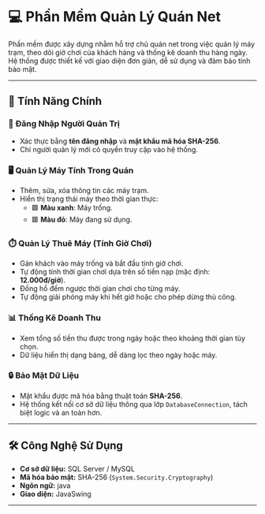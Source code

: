 # 💻 Phần Mềm Quản Lý Quán Net

Phần mềm được xây dựng nhằm hỗ trợ chủ quán net trong việc quản lý máy trạm, theo dõi giờ chơi của khách hàng và thống kê doanh thu hàng ngày. Hệ thống được thiết kế với giao diện đơn giản, dễ sử dụng và đảm bảo tính bảo mật.

---

## 🎯 Tính Năng Chính

### 🔐 Đăng Nhập Người Quản Trị
- Xác thực bằng **tên đăng nhập** và **mật khẩu mã hóa SHA-256**.
- Chỉ người quản lý mới có quyền truy cập vào hệ thống.

### 🖥️ Quản Lý Máy Tính Trong Quán
- Thêm, sửa, xóa thông tin các máy trạm.
- Hiển thị trạng thái máy theo thời gian thực:
  - 🟩 **Màu xanh**: Máy trống.
  - 🟥 **Màu đỏ**: Máy đang sử dụng.

### ⏱️ Quản Lý Thuê Máy (Tính Giờ Chơi)
- Gán khách vào máy trống và bắt đầu tính giờ chơi.
- Tự động tính thời gian chơi dựa trên số tiền nạp (mặc định: **12.000đ/giờ**).
- Đồng hồ đếm ngược thời gian chơi cho từng máy.
- Tự động giải phóng máy khi hết giờ hoặc cho phép dừng thủ công.

### 📊 Thống Kê Doanh Thu
- Xem tổng số tiền thu được trong ngày hoặc theo khoảng thời gian tùy chọn.
- Dữ liệu hiển thị dạng bảng, dễ dàng lọc theo ngày hoặc máy.

### 🔒 Bảo Mật Dữ Liệu
- Mật khẩu được mã hóa bằng thuật toán **SHA-256**.
- Hệ thống kết nối cơ sở dữ liệu thông qua lớp `DatabaseConnection`, tách biệt logic và an toàn hơn.

---

## 🛠️ Công Nghệ Sử Dụng
- **Cơ sở dữ liệu:** SQL Server / MySQL
- **Mã hóa bảo mật:** SHA-256 (`System.Security.Cryptography`)
- **Ngôn ngữ:** java
- **Giao diện:** JavaSwing
---

